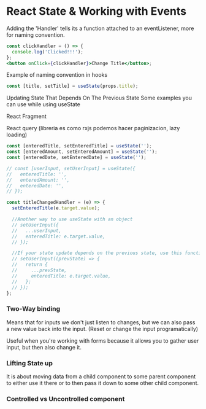 # React State & Working with Events

Adding the 'Handler' tells its a function attached to an eventListener, more for naming convention.

```jsx
const clickHandler = () => {
  console.log('Clicked!!!');
};
<button onClick={clickHandler}>Change Title</button>;
```

Example of naming convention in hooks

```jsx
const [title, setTitle] = useState(props.title);
```

Updating State That Depends On The Previous State
Some examples you can use while using useState

React Fragment

React query (libreria es como rxjs podemos hacer paginizacion, lazy loading)

```jsx
const [enteredTitle, setEnteredTitle] = useState('');
const [enteredAmount, setEnteredAmount] = useState('');
const [enteredDate, setEnteredDate] = useState('');

// const [userInput, setUserInput] = useState({
//   enteredTitle: '',
//   enteredAmount: '',
//   enteredDate: '',
// });

const titleChangedHandler = (e) => {
  setEnteredTitle(e.target.value);

  //Another way to use useState with an object
  // setUserInput({
  //   ...userInput,
  //   enteredTitle: e.target.value,
  // });

  //If your state update depends on the previous state, use this function form.
  // setUserInput((prevState) => {
  //   return {
  //     ...prevState,
  //     enteredTitle: e.target.value,
  //   };
  // });
};
```

### Two-Way binding

Means that for inputs we don't just listen to changes, but we can also pass a new value back into the input. (Reset or change the input programatically)

Useful when you're working with forms because it allows you to gather user input, but then also change it.

### Lifting State up

It is about moving data from a child component to some parent component to either use it there or to then pass it down to some other child component.

### Controlled vs Uncontrolled component
